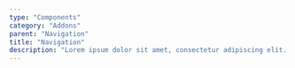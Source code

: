 ```yaml
---
type: "Components"
category: "Addons"
parent: "Navigation"
title: "Navigation"
description: "Lorem ipsum dolor sit amet, consectetur adipiscing elit. Nunc tempus laoreet leo sit amet iaculis."
---
```

